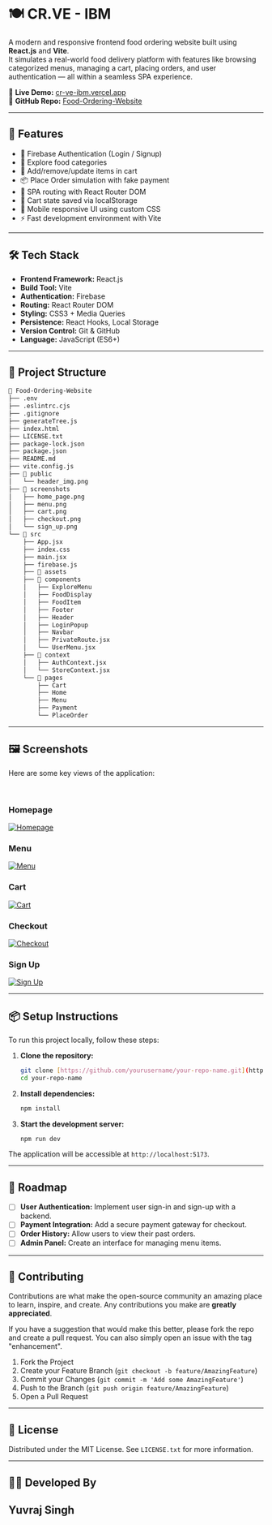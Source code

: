 # 🍽️ CR.VE - IBM

A modern and responsive frontend food ordering website built using **React.js** and **Vite**.  
It simulates a real-world food delivery platform with features like browsing categorized menus, managing a cart, placing orders, and user authentication — all within a seamless SPA experience.

🔗 **Live Demo:** [cr-ve-ibm.vercel.app](https://cr-ve-ibm.vercel.app)  
🔗 **GitHub Repo:** [Food-Ordering-Website](https://github.com/0-YuvrajSingh/Food-Ordering-Website)

---

## 🚀 Features

- 🔐 Firebase Authentication (Login / Signup)
- 🧭 Explore food categories
- 🛒 Add/remove/update items in cart
- 📦 Place Order simulation with fake payment
- 🧩 SPA routing with React Router DOM
- 🔄 Cart state saved via localStorage
- 📱 Mobile responsive UI using custom CSS
- ⚡ Fast development environment with Vite

---

## 🛠️ Tech Stack

- **Frontend Framework:** React.js  
- **Build Tool:** Vite  
- **Authentication:** Firebase  
- **Routing:** React Router DOM  
- **Styling:** CSS3 + Media Queries  
- **Persistence:** React Hooks, Local Storage  
- **Version Control:** Git & GitHub  
- **Language:** JavaScript (ES6+)



---

## 📁 Project Structure

```bash
📁 Food-Ordering-Website
├── .env
├── .eslintrc.cjs
├── .gitignore
├── generateTree.js
├── index.html
├── LICENSE.txt
├── package-lock.json
├── package.json
├── README.md
├── vite.config.js
├── 📁 public
│   └── header_img.png
├── 📁 screenshots
│   ├── home_page.png
│   ├── menu.png
│   ├── cart.png
│   ├── checkout.png
│   └── sign_up.png
└── 📁 src
    ├── App.jsx
    ├── index.css
    ├── main.jsx
    ├── firebase.js
    ├── 📁 assets
    ├── 📁 components
    │   ├── ExploreMenu
    │   ├── FoodDisplay
    │   ├── FoodItem
    │   ├── Footer
    │   ├── Header
    │   ├── LoginPopup
    │   ├── Navbar
    │   ├── PrivateRoute.jsx
    │   └── UserMenu.jsx
    ├── 📁 context
    │   ├── AuthContext.jsx
    │   └── StoreContext.jsx
    └── 📁 pages
        ├── Cart
        ├── Home
        ├── Menu
        ├── Payment
        └── PlaceOrder
```
---

## 🖼️ Screenshots

Here are some key views of the application:

<br/>

### Homepage
[![Homepage](screenshots/home_page.png)](screenshots/home_page.png)

### Menu
[![Menu](screenshots/menu.png)](screenshots/menu.png)

### Cart
[![Cart](screenshots/cart.png)](screenshots/cart.png)

### Checkout
[![Checkout](screenshots/checkout.png)](screenshots/checkout.png)

### Sign Up
[![Sign Up](screenshots/sign_up.png)](screenshots/sign_up.png)

---

## 📦 Setup Instructions

To run this project locally, follow these steps:

1.  **Clone the repository:**
    ```bash
    git clone [https://github.com/yourusername/your-repo-name.git](https://github.com/yourusername/your-repo-name.git)
    cd your-repo-name
    ```

2.  **Install dependencies:**
    ```bash
    npm install
    ```

3.  **Start the development server:**
    ```bash
    npm run dev
    ```

The application will be accessible at `http://localhost:5173`.

---

## 🎯 Roadmap

* [ ] **User Authentication:** Implement user sign-in and sign-up with a backend.
* [ ] **Payment Integration:** Add a secure payment gateway for checkout.
* [ ] **Order History:** Allow users to view their past orders.
* [ ] **Admin Panel:** Create an interface for managing menu items.

---

## 🤝 Contributing

Contributions are what make the open-source community an amazing place to learn, inspire, and create. Any contributions you make are **greatly appreciated**.

If you have a suggestion that would make this better, please fork the repo and create a pull request. You can also simply open an issue with the tag "enhancement".

1.  Fork the Project
2.  Create your Feature Branch (`git checkout -b feature/AmazingFeature`)
3.  Commit your Changes (`git commit -m 'Add some AmazingFeature'`)
4.  Push to the Branch (`git push origin feature/AmazingFeature`)
5.  Open a Pull Request

---

## 📄 License

Distributed under the MIT License. See `LICENSE.txt` for more information.

---

## 👨‍💻 Developed By

Yuvraj Singh
---